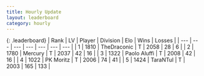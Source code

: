 ```yaml
---
title: Hourly Update
layout: leaderboard
category: hourly
---
```


{: .leaderboard}
| Rank | LV | Player | Division | Elo | Wins | Losses |
| --- | --- | --- | --- | --- | --- | --- |
| <span data-change="0">1</span> | 1810 | <span title="ID: 544310">TheDraconic</span> | T | <span data-change="0">2058</span> | <span data-change="0">28</span> | <span data-change="0">6</span> |
| <span data-change="0">2</span> | 1780 | <span title="ID: 692745">Mercury</span> | T | <span data-change="0">2037</span> | <span data-change="0">42</span> | <span data-change="0">16</span> |
| <span data-change="0">3</span> | 1322 | <span title="ID: 512212">Paolo Aluffi</span> | T | <span data-change="0">2008</span> | <span data-change="0">42</span> | <span data-change="0">16</span> |
| <span data-change="0">4</span> | 1022 | <span title="ID: 427478">PK Moritz</span> | T | <span data-change="0">2006</span> | <span data-change="0">74</span> | <span data-change="0">41</span> |
| <span data-change="3">5</span> | 1424 | <span title="ID: 285323">TaraNTul</span> | T | <span data-change="17">2003</span> | <span data-change="2">165</span> | <span data-change="0">133</span> |